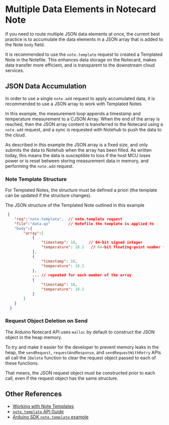 # Multiple Data Elements in Notecard Note

If you need to route multiple JSON data elements at once, the current best practice is to
accumulate the data elements in a JSON array that is added to the Note `body` field.

It is recommended to use the `note.template` request to created a Templated Note in the Notefile.
This enhances data storage on the Notecard, makes data transfer more efficient, and is transparent
to the downstream cloud services.

## JSON Data Accumulation

In order to use a single `note.add` request to apply accumulated data, it is recommended to use a JSON array to work with Templated Notes

In this example, the measurement loop appends a timestamp and temperature measurement to a CJSON Array.  When the end of the array is reached, then the JSON array content is transferred
to the Notecard using a `note.add` request, and a sync is requested with Notehub to push the data to the cloud.

As described in this example the JSON array is a fixed size, and only submits the data to Notehub when the array has been filled.  As written today, this means the data is susceptible to loss if the host MCU loses power or is reset between storing measurement data in memory, and performing the `note.add` request.

### Note Template Structure

For Templated Notes, the structure must be defined a priori (the template can be updated if the structure changes).

The JSON structure of the Templated Note outlined in this example

```json
 {
    "req":"note.template",  // note.template request
    "file":"data.qo"        // Notefile the template is applied to
    "body":{
        "array":[
            {
                "timestamp": 18,     // 64-bit signed integer
                "temperature": 18.1   // 64-bit floating-point number (double precision)
            },
            {
                "timestamp": 18,
                "temperature": 18.1
            },
            ... // repeated for each member of the array
            {
                "timestamp": 18,
                "temperature": 18.1
            }
        ]
    }
  }

```

### Request Object Deletion on Send

The Arduino Notecard API uses `malloc` by default to construct the JSON object in the heap memory.  

To try and make it easier for the developer to prevent memory leaks in the heap, the `sendRequest`, `requestAndResponse`, and `sendRequestWithRetry` APIs all call the `JDelete` function to clear the request object passed to each of these functions.

That means, the JSON request object must be constructed prior to each call, even if the request object has the same structure.

## Other References

- [Working with Note Templates](https://dev.blues.io/notecard/notecard-walkthrough/low-bandwidth-design/#working-with-note-templates)
- [`note.template` API Guide](https://dev.blues.io/api-reference/notecard-api/note-requests/#note-template)
- [Arduino SDK `note.template` example](https://github.com/blues/note-arduino/blob/master/examples/Example5_UsingTemplates/Example5_UsingTemplates.ino)
